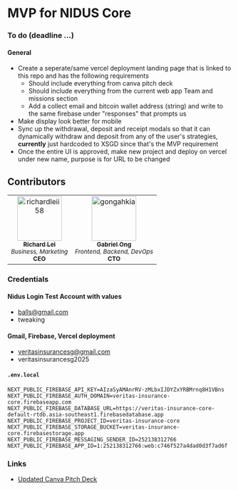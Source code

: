 # MVP for NIDUS Core

### To do (deadline ...)

#### General

* Create a seperate/same vercel deployment landing page that is linked to this repo and has the following requirements
    * Should include everything from canva pitch deck
    * Should include everything from the current web app Team and missions section
    * Add a collect email and bitcoin wallet address (string) and write to the same firebase under "responses" that prompts us
* Make display look better for mobile 
* Sync up the withdrawal, deposit and receipt modals so that it can dynamically withdraw and deposit from any of the user's strategies, **currently** just hardcoded to XSGD since that's the MVP requirement
* Once the entire UI is approved, make new project and deploy on vercel under new name, purpose is for URL to be changed

## Contributors

<table>
	<tbody>
        <tr>
            <td align="center">
                <a href="https://github.com/richardleii58">
                    <img src="https://avatars.githubusercontent.com/u/174111738?v=4" width="100;" alt="richardleii58"/>
                    <br/>
                    <sub><b>Richard Lei</b></sub>
                    <br/>
                </a>
                <sub><i>Business, Marketing</i><br><b>CEO</b></sub>
            </td>
            <td align="center">
                <a href="https://github.com/gongahkia">
                    <img src="https://avatars.githubusercontent.com/u/117062305?v=4" width="100;" alt="gongahkia"/>
                    <br/>
                    <sub><b>Gabriel Ong</b></sub>
                    <br/>
                </a>
                <sub><i>Frontend, Backend, DevOps</i><br><b>CTO</b></sub>
            </td>
        </tr>
	<tbody>
</table>

### Credentials

#### Nidus Login Test Account with values

* balls@gmail.com
* tweaking

#### Gmail, Firebase, Vercel deployment

* veritasinsurancesg@gmail.com
* veritasinsurancesg2025

#### `.env.local`

```env
NEXT_PUBLIC_FIREBASE_API_KEY=AIzaSyAMAnrRV-zMLbxIJDYZxYRBMrnq8H1VBns
NEXT_PUBLIC_FIREBASE_AUTH_DOMAIN=veritas-insurance-core.firebaseapp.com
NEXT_PUBLIC_FIREBASE_DATABASE_URL=https://veritas-insurance-core-default-rtdb.asia-southeast1.firebasedatabase.app
NEXT_PUBLIC_FIREBASE_PROJECT_ID=veritas-insurance-core
NEXT_PUBLIC_FIREBASE_STORAGE_BUCKET=veritas-insurance-core.firebasestorage.app
NEXT_PUBLIC_FIREBASE_MESSAGING_SENDER_ID=252138312766
NEXT_PUBLIC_FIREBASE_APP_ID=1:252138312766:web:c746f527a4dad0d3f7ad6f
```

### Links

* [Updated Canva Pitch Deck](https://www.canva.com/design/DAGsFpctDPc/3xg1_mWRvNI8-xKh4SyyeA/edit?utm_content=DAGsFpctDPc&utm_campaign=designshare&utm_medium=link2&utm_source=sharebutton)
